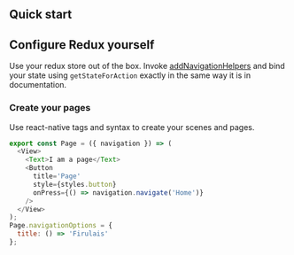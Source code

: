 
## Quick start

## Configure Redux yourself

Use your redux store out of the box. Invoke [addNavigationHelpers](https://reactnavigation.org/docs/guides/redux) and bind your state using `getStateForAction` exactly in the same way it is in documentation.

### Create your pages

Use react-native tags and syntax to create your scenes and pages.

```js
export const Page = ({ navigation }) => (
  <View>
    <Text>I am a page</Text>
    <Button
      title='Page'
      style={styles.button}
      onPress={() => navigation.navigate('Home')}
    />
  </View>
);
Page.navigationOptions = {
  title: () => 'Firulais'
};
```
